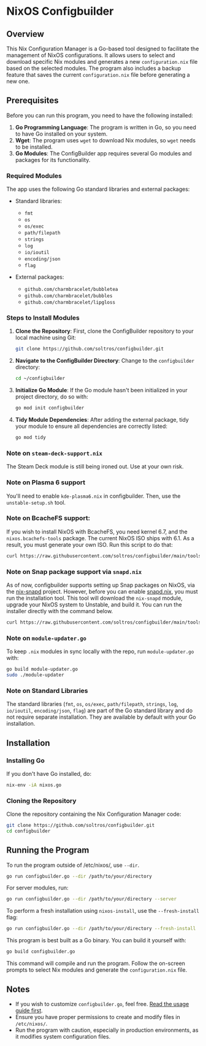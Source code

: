 # NixOS Configbuilder

## Overview

This Nix Configuration Manager is a Go-based tool designed to facilitate the management of NixOS configurations. It allows users to select and download specific Nix modules and generates a new `configuration.nix` file based on the selected modules. The program also includes a backup feature that saves the current `configuration.nix` file before generating a new one.

## Prerequisites

Before you can run this program, you need to have the following installed:

1. **Go Programming Language**: The program is written in Go, so you need to have Go installed on your system.
2. **Wget**: The program uses `wget` to download Nix modules, so `wget` needs to be installed.
3. **Go Modules**: The ConfigBuilder app requires several Go modules and packages for its functionality.

### Required Modules

The app uses the following Go standard libraries and external packages:

- Standard libraries:
  - `fmt`
  - `os`
  - `os/exec`
  - `path/filepath`
  - `strings`
  - `log`
  - `io/ioutil`
  - `encoding/json`
  - `flag`

- External packages:
  - `github.com/charmbracelet/bubbletea`
  - `github.com/charmbracelet/bubbles`
  - `github.com/charmbracelet/lipgloss`

### Steps to Install Modules

1. **Clone the Repository**: First, clone the ConfigBuilder repository to your local machine using Git:
    ```sh
    git clone https://github.com/soltros/configbuilder.git
    ```

2. **Navigate to the ConfigBuilder Directory**: Change to the `configbuilder` directory:
    ```sh
    cd ~/configbuilder
    ```

3. **Initialize Go Module**: If the Go module hasn't been initialized in your project directory, do so with:
    ```sh
    go mod init configbuilder
    ```

4. **Tidy Module Dependencies**: After adding the external package, tidy your module to ensure all dependencies are correctly listed:
    ```sh
    go mod tidy
    ```

### Note on `steam-deck-support.nix`

The Steam Deck module is still being ironed out. Use at your own risk.

### Note on Plasma 6 support

You'll need to enable `kde-plasma6.nix` in configbuilder. Then, use the `unstable-setup.sh` tool.

### Note on BcacheFS support:

If you wish to install NixOS with BcacheFS, you need kernel 6.7, and the `nixos.bcachefs-tools` package. The current NixOS ISO ships with 6.1. As a result, you must generate your own ISO. Run this script to do that:

```sh
curl https://raw.githubusercontent.com/soltros/configbuilder/main/tools/bcachfs-iso-builder.sh | sh
```

### Note on Snap package support via `snapd.nix`

As of now, configbuilder supports setting up Snap packages on NixOS, via the [nix-snapd](https://github.com/io12/nix-snapd) project. However, before you can enable [snapd.nix](https://github.com/soltros/configbuilder/blob/main/modules/snapd.nix), you must run the installation tool. This tool will download the `nix-snapd` module, upgrade your NixOS system to Unstable, and build it. You can run the installer directly with the command below.

```sh
curl https://raw.githubusercontent.com/soltros/configbuilder/main/tools/snapd-installer.sh | sh
```

### Note on `module-updater.go`

To keep `.nix` modules in sync locally with the repo, run `module-updater.go` with:

```sh
go build module-updater.go
sudo ./module-updater
```

### Note on Standard Libraries

The standard libraries (`fmt`, `os`, `os/exec`, `path/filepath`, `strings`, `log`, `io/ioutil`, `encoding/json`, `flag`) are part of the Go standard library and do not require separate installation. They are available by default with your Go installation.

## Installation

### Installing Go

If you don't have Go installed, do:

```sh
nix-env -iA nixos.go
```

### Cloning the Repository

Clone the repository containing the Nix Configuration Manager code:
```sh
git clone https://github.com/soltros/configbuilder.git
cd configbuilder
```

## Running the Program

To run the program outside of /etc/nixos/, use `--dir`.
```sh
go run configbuilder.go --dir /path/to/your/directory
```

For server modules, run:
```sh
go run configbuilder.go --dir /path/to/your/directory --server
```

To perform a fresh installation using `nixos-install`, use the `--fresh-install` flag:
```sh
go run configbuilder.go --dir /path/to/your/directory --fresh-install
```

This program is best built as a Go binary. You can build it yourself with:
```sh
go build configbuilder.go
```

This command will compile and run the program. Follow the on-screen prompts to select Nix modules and generate the `configuration.nix` file.

## Notes

- If you wish to customize `configbuilder.go`, feel free. [Read the usage guide first](https://github.com/soltros/configbuilder/blob/main/USAGE.md).
- Ensure you have proper permissions to create and modify files in `/etc/nixos/`.
- Run the program with caution, especially in production environments, as it modifies system configuration files.
